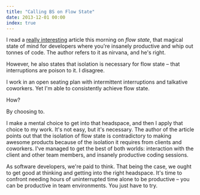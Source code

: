 ```yaml
---
title: "Calling BS on Flow State"
date: 2013-12-01 00:00
index: true
---
```


I read a [really interesting](http://blogs.msdn.com/b/eric_brechner/archive/2013/12/01/the-flow-fallacy.aspx) article this morning on _flow state_, that magical state of mind for developers where you're insanely productive and whip out tonnes of code. The author refers to it as nirvana, and he's right.

However, he also states that isolation is necessary for flow state – that interruptions are poison to it. I disagree.

I work in an open seating plan with intermittent interruptions and talkative coworkers. Yet I'm able to consistently achieve flow state.

How?

By choosing to.

I make a mental choice to get into that headspace, and then I apply that choice to my work. It's not easy, but it's necessary. The author of the article points out that the isolation of flow state is contradictory to making awesome products because of the isolation it requires from clients and coworkers. I've managed to get the best of both worlds: interaction with the client and other team members, and insanely productive coding sessions.

As software developers, we're paid to think. That being the case, we ought to get good at thinking and getting into the right headspace. It's time to confront needing hours of uninterrupted time alone to be productive – you can be productive in team environments. You just have to try.

<!-- more -->
